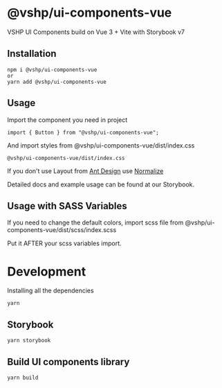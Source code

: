 # @vshp/ui-components-vue

VSHP UI Components build on Vue 3 + Vite with Storybook v7

## Installation

```
npm i @vshp/ui-components-vue
or
yarn add @vshp/ui-components-vue
```

## Usage

Import the component you need in project


```
import { Button } from "@vshp/ui-components-vue";
```

And import styles from @vshp/ui-components-vue/dist/index.css

```
@vshp/ui-components-vue/dist/index.css
```

If you don't use Layout from [Ant Design](https://ant.design/components/layout/) use [Normalize](https://necolas.github.io/normalize.css/8.0.1/normalize.css)

Detailed docs and example usage can be found at our Storybook.

## Usage with SASS Variables

If you need to change the default colors, import scss file from @vshp/ui-components-vue/dist/scss/index.scss

Put it AFTER your scss variables import.

# Development

Installing all the dependencies

```
yarn
```

## Storybook

```
yarn storybook
```

## Build UI components library

```
yarn build
```
